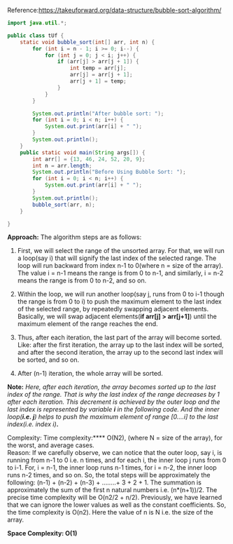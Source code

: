 Reference:https://takeuforward.org/data-structure/bubble-sort-algorithm/

```java
import java.util.*;

public class tUf {
    static void bubble_sort(int[] arr, int n) {
        for (int i = n - 1; i >= 0; i--) {
            for (int j = 0; j < i; j++) {
                if (arr[j] > arr[j + 1]) {
                    int temp = arr[j];
                    arr[j] = arr[j + 1];
                    arr[j + 1] = temp;
                }
            }
        }

        System.out.println("After bubble sort: ");
        for (int i = 0; i < n; i++) {
            System.out.print(arr[i] + " ");
        }
        System.out.println();
    }
    public static void main(String args[]) {
        int arr[] = {13, 46, 24, 52, 20, 9};
        int n = arr.length;
        System.out.println("Before Using Bubble Sort: ");
        for (int i = 0; i < n; i++) {
            System.out.print(arr[i] + " ");
        }
        System.out.println();
        bubble_sort(arr, n);
    }

}
```


**Approach:**
The algorithm steps are as follows:

1. First, we will select the range of the unsorted array. For that, we will run a loop(say i) that will signify the last index of the selected range. The loop will run backward from index n-1 to 0(where n = size of the array). The value i = n-1 means the range is from 0 to n-1, and similarly, i = n-2 means the range is from 0 to n-2, and so on.

2. Within the loop, we will run another loop(say j, runs from 0 to i-1 though the range is from 0 to i) to push the maximum element to the last index of the selected range, by repeatedly swapping adjacent elements.  
    Basically, we will swap adjacent elements(**if arr[j] > arr[j+1]**) until the maximum element of the range reaches the end.
    
3. Thus, after each iteration, the last part of the array will become sorted. Like: after the first iteration, the array up to the last index will be sorted, and after the second iteration, the array up to the second last index will be sorted, and so on.

4. After (n-1) iteration, the whole array will be sorted.

**Note:** _Here, after each iteration, the array becomes sorted up to the last index of the range. That is why the last index of the range decreases by 1 after each iteration. This decrement is achieved by the outer loop and the last index is represented by variable_ **_i_** _in the following code. And the inner loop(_**_i.e. j_**_) helps to push the maximum element of range [0….i] to the last index(i.e. index i)_**.**


Complexity:
Time complexity:**** O(N2), (where N = size of the array), for the worst, and average cases.  
Reason: If we carefully observe, we can notice that the outer loop, say i, is running from n-1 to 0 i.e. n times, and for each i, the inner loop j runs from 0 to i-1. For, i = n-1, the inner loop runs n-1 times, for i = n-2, the inner loop runs n-2 times, and so on. So, the total steps will be approximately the following: (n-1) + (n-2) + (n-3) + ……..+ 3 + 2 + 1. The summation is approximately the sum of the first n natural numbers i.e. (n*(n+1))/2. The precise time complexity will be O(n2/2 + n/2). Previously, we have learned that we can ignore the lower values as well as the constant coefficients. So, the time complexity is O(n2). Here the value of n is N i.e. the size of the array.

**Space Complexity: O(1)**
